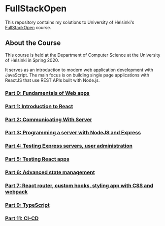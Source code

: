 # FullStackOpen
This repository contains my solutions to University of Helsinki's [FullStackOpen](https://fullstackopen.com/en/) course.

## About the Course
This course is held at the Department of Computer Science at the University of Helsinki in Spring 2020.

It serves as an introduction to modern web application development with JavaScript. The main focus is on building single page applications with ReactJS that use REST APIs built with Node.js.

### [Part 0: Fundamentals of Web apps](core-course-and-extenstions/part0)
### [Part 1: Introduction to React](core-course-and-extenstions/part1)
### [Part 2: Communicating With Server](core-course-and-extenstions/part2)
### [Part 3: Programming a server with NodeJS and Express](core-course-and-extenstions/part3)
### [Part 4: Testing Express servers, user administration](core-course-and-extenstions/part4)
### [Part 5: Testing React apps](core-course-and-extenstions/part5)
### [Part 6: Advanced state management](core-course-and-extenstions/part6)
### [Part 7: React router, custom hooks, styling app with CSS and webpack](core-course-and-extenstions/part7)
### [Part 9: TypeScript](typescript/part9)
### [Part 11: CI-CD](ci-cd/part10)